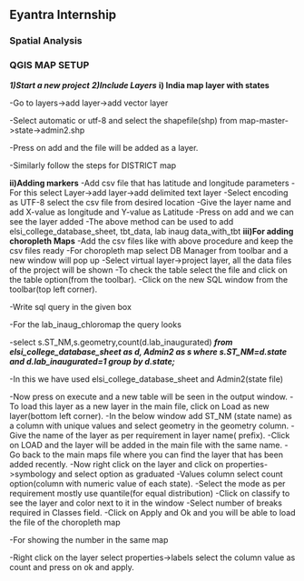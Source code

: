 ## Eyantra Internship
### Spatial Analysis 
### QGIS MAP SETUP

***1)Start a new project***
***2)Include Layers*** 
**i) India map layer with states**

-Go to layers->add layer->add vector layer

-Select automatic or utf-8 and select the shapefile(shp) from map-master->state->admin2.shp

-Press on add and the file will be added as a layer.

-Similarly follow the steps for DISTRICT map

**ii)Adding markers** 
-Add csv file that has latitude and longitude parameters
-For this select Layer->add layer->add delimited text layer
-Select encoding as UTF-8 select the csv file from desired location
-Give the layer name and add X-value as longitude and Y-value as Latitude
-Press on add and we can see the layer added
-The above method can be used to add elsi_college_database_sheet, tbt_data, lab inaug data_with_tbt
**iii)For adding choropleth Maps**
-Add the csv files like with above procedure and keep the csv files ready
-For choropleth map select DB Manager from toolbar and a new window will pop up 
-Select virtual layer->project layer, all the data files of the project will be shown
-To check the table select the file and click on the table option(from the toolbar).
-Click on the new SQL window from the toolbar(top left corner).

-Write sql query in the given box

-For the lab_inaug_chloromap the query looks

-select s.ST_NM,s.geometry,count(d.lab_inaugurated)
***from elsi_college_database_sheet as d, Admin2 as s
where s.ST_NM=d.state and d.lab_inaugurated=1
group by d.state;***

-In this we have used elsi_college_database_sheet and Admin2(state file) 

-Now press on execute and a new table will be seen in the output window.
-To load this layer as a new layer in the main file, click on Load as new layer(bottom left corner).
-In the below window add ST_NM (state name) as a column with unique values and select geometry in the geometry column.
-Give the name of the layer as per requirement in layer name( prefix).
-Click on LOAD and the layer will be added in the main file with the same name.
-Go back to the main maps file where you can find the layer that has been added recently.
-Now right click on the layer and click on properties->symbology and select option as graduated
-Values column select count option(column with numeric value of each state).
-Select the mode as per requirement mostly use quantile(for equal distribution)
-Click on classify to see the layer and color next to it in the window
-Select number of breaks required in Classes field.
-Click on Apply and Ok and you will be able to load the file of the choropleth map

-For showing the number in the same map

-Right click on the layer select properties->labels select the column value as count and press on ok and apply.
